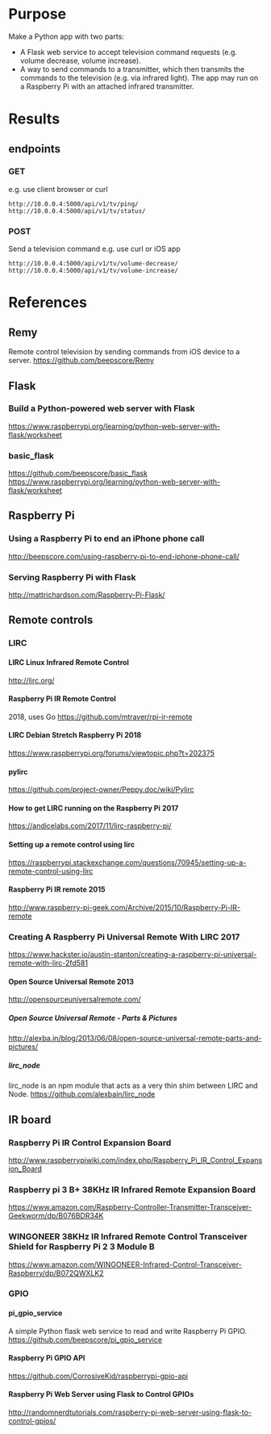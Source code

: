# Purpose
Make a Python app with two parts:
- A Flask web service to accept television command requests (e.g. volume decrease, volume increase).
- A way to send commands to a transmitter, which then transmits the commands to the television (e.g. via infrared light).
The app may run on a Raspberry Pi with an attached infrared transmitter.

# Results

## endpoints

### GET
e.g. use client browser or curl

    http://10.0.0.4:5000/api/v1/tv/ping/
    http://10.0.0.4:5000/api/v1/tv/status/

### POST
Send a television command
e.g. use curl or iOS app

    http://10.0.0.4:5000/api/v1/tv/volume-decrease/
    http://10.0.0.4:5000/api/v1/tv/volume-increase/

# References

## Remy
Remote control television by sending commands from iOS device to a server.
https://github.com/beepscore/Remy

## Flask

### Build a Python-powered web server with Flask
https://www.raspberrypi.org/learning/python-web-server-with-flask/worksheet

### basic_flask
https://github.com/beepscore/basic_flask
https://www.raspberrypi.org/learning/python-web-server-with-flask/worksheet

## Raspberry Pi
### Using a Raspberry Pi to end an iPhone phone call
http://beepscore.com/using-raspberry-pi-to-end-iphone-phone-call/

### Serving Raspberry Pi with Flask
http://mattrichardson.com/Raspberry-Pi-Flask/

## Remote controls

### LIRC

#### LIRC Linux Infrared Remote Control
http://lirc.org/

#### Raspberry Pi IR Remote Control
2018, uses Go
https://github.com/mtraver/rpi-ir-remote

#### LIRC Debian Stretch Raspberry Pi 2018
https://www.raspberrypi.org/forums/viewtopic.php?t=202375

#### pylirc
https://github.com/project-owner/Peppy.doc/wiki/Pylirc

#### How to get LIRC running on the Raspberry Pi 2017
https://andicelabs.com/2017/11/lirc-raspberry-pi/

#### Setting up a remote control using lirc
https://raspberrypi.stackexchange.com/questions/70945/setting-up-a-remote-control-using-lirc

#### Raspberry Pi IR remote 2015
http://www.raspberry-pi-geek.com/Archive/2015/10/Raspberry-Pi-IR-remote

### Creating A Raspberry Pi Universal Remote With LIRC 2017
https://www.hackster.io/austin-stanton/creating-a-raspberry-pi-universal-remote-with-lirc-2fd581

#### Open Source Universal Remote 2013
http://opensourceuniversalremote.com/

##### Open Source Universal Remote - Parts & Pictures
http://alexba.in/blog/2013/06/08/open-source-universal-remote-parts-and-pictures/

##### lirc_node
lirc_node is an npm module that acts as a very thin shim between LIRC and Node.
https://github.com/alexbain/lirc_node

## IR board

### Raspberry Pi IR Control Expansion Board
http://www.raspberrypiwiki.com/index.php/Raspberry_Pi_IR_Control_Expansion_Board

### Raspberry pi 3 B+ 38KHz IR Infrared Remote Expansion Board
https://www.amazon.com/Raspberry-Controller-Transmitter-Transceiver-Geekworm/dp/B076BDR34K

### WINGONEER 38KHz IR Infrared Remote Control Transceiver Shield for Raspberry Pi 2 3 Module B
https://www.amazon.com/WINGONEER-Infrared-Control-Transceiver-Raspberry/dp/B072QWXLK2

### GPIO

#### pi_gpio_service
A simple Python flask web service to read and write Raspberry Pi GPIO.
https://github.com/beepscore/pi_gpio_service

#### Raspberry Pi GPIO API
https://github.com/CorrosiveKid/raspberrypi-gpio-api

#### Raspberry Pi Web Server using Flask to Control GPIOs
http://randomnerdtutorials.com/raspberry-pi-web-server-using-flask-to-control-gpios/

